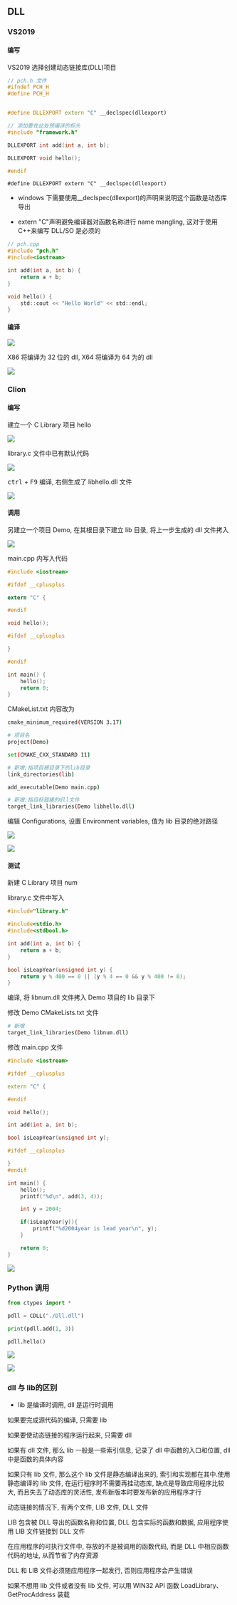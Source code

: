 <!--
 * @Description: 
 * @Version: 1.0
 * @Author: DaLao
 * @Email: dalao@xxx.com
 * @Date: 2021-01-20 11:26:41
 * @LastEditors: daLao
 * @LastEditTime: 2022-10-02 01:50:34
-->


## DLL


### VS2019


#### 编写


VS2019 选择创建动态链接库(DLL)项目

```c++
// pch.h 文件
#ifndef PCH_H
#define PCH_H


#define DLLEXPORT extern "C" __declspec(dllexport)

// 添加要在此处预编译的标头
#include "framework.h"

DLLEXPORT int add(int a, int b);

DLLEXPORT void hello();

#endif
```

`#define DLLEXPORT extern "C" __declspec(dllexport)`

- windows 下需要使用\_\_declspec(dllexport)的声明来说明这个函数是动态库导出  

- extern "C"声明避免编译器对函数名称进行 name mangling, 这对于使用 C++来编写 DLL/SO 是必须的

```c
// pch.cpp
#include "pch.h"
#include<iostream>

int add(int a, int b) {
    return a + b;
}

void hello() {
    std::cout << "Hello World" << std::endl;
}
```


#### 编译


![](https://cdn.hurra.ltd/img/20210120113257.png)

X86 将编译为 32 位的 dll, X64 将编译为 64 为的 dll

![](https://cdn.hurra.ltd/img/20210120113457.png)



### Clion


#### 编写


建立一个 C Library 项目 hello

![](https://cdn.hurra.ltd/img/20201028180820.png)

library.c 文件中已有默认代码

![](https://cdn.hurra.ltd/img/20201028181141.png)

<kbd>ctrl</kbd> + <kbd>F9</kbd> 编译, 右侧生成了 libhello.dll 文件

![](https://cdn.hurra.ltd/img/20201028181058.png)



#### 调用


另建立一个项目 Demo, 在其根目录下建立 lib 目录, 将上一步生成的 dll 文件拷入

![](https://cdn.hurra.ltd/img/20201028182033.png)

main.cpp 内写入代码

```c
#include <iostream>

#ifdef __cplusplus

extern "C" {

#endif

void hello();

#ifdef __cplusplus

}

#endif

int main() {
    hello();
    return 0;
}
```

CMakeList.txt 内容改为

```sh
cmake_minimum_required(VERSION 3.17)

# 项目名
project(Demo)

set(CMAKE_CXX_STANDARD 11)

# 新增;指项目根目录下的lib目录
link_directories(lib)

add_executable(Demo main.cpp)

# 新增;指目标链接的dll文件
target_link_libraries(Demo libhello.dll)
```
编辑 Configurations, 设置 Environment variables, 值为 lib 目录的绝对路径

![](https://cdn.hurra.ltd/img/20201028184033.png)

![](https://cdn.hurra.ltd/img/20201028184425.png)



#### 测试


新建 C Library 项目 num

library.c 文件中写入

```c
#include"library.h"

#include<stdio.h>
#include<stdbool.h>

int add(int a, int b) {
    return a + b;
}

bool isLeapYear(unsigned int y) {
    return y % 400 == 0 || (y % 4 == 0 && y % 400 != 0);
}
```

编译, 将 libnum.dll 文件拷入 Demo 项目的 lib 目录下

修改 Demo CMakeLists.txt 文件

```sh
# 新增
target_link_libraries(Demo libnum.dll)
```

修改 main.cpp 文件

```c++
#include <iostream>

#ifdef __cplusplus

extern "C" {

#endif

void hello();

int add(int a, int b);

bool isLeapYear(unsigned int y);

#ifdef __cplusplus

}
#endif

int main() {
    hello();
    printf("%d\n", add(3, 4));

    int y = 2004;

    if(isLeapYear(y)){
        printf("%d2004year is lead year\n", y);
    }

    return 0;
}
```

![](https://cdn.hurra.ltd/img/20201028194047.png)



### Python 调用


```py
from ctypes import *

pdll = CDLL("./Dll.dll")

print(pdll.add(1, 3))

pdll.hello()
```

![](https://cdn.hurra.ltd/img/20210120113618.png)

![](https://cdn.hurra.ltd/img/20210120113618.png)



### dll 与 lib的区别


- lib 是编译时调用, dll 是运行时调用

如果要完成源代码的编译, 只需要 lib

如果要使动态链接的程序运行起来, 只需要 dll

如果有 dll 文件, 那么 lib 一般是一些索引信息, 记录了 dll 中函数的入口和位置, dll 中是函数的具体内容

如果只有 lib 文件, 那么这个 lib 文件是静态编译出来的, 索引和实现都在其中.使用静态编译的 lib 文件, 在运行程序时不需要再挂动态库, 缺点是导致应用程序比较大, 而且失去了动态库的灵活性, 发布新版本时要发布新的应用程序才行

动态链接的情况下, 有两个文件, LIB 文件, DLL 文件

LIB 包含被 DLL 导出的函数名称和位置, DLL 包含实际的函数和数据, 应用程序使用 LIB 文件链接到 DLL 文件

在应用程序的可执行文件中, 存放的不是被调用的函数代码, 而是 DLL 中相应函数代码的地址, 从而节省了内存资源

DLL 和 LIB 文件必须随应用程序一起发行, 否则应用程序会产生错误

如果不想用 lib 文件或者没有 lib 文件, 可以用 WIN32 API 函数 LoadLibrary、GetProcAddress 装载
